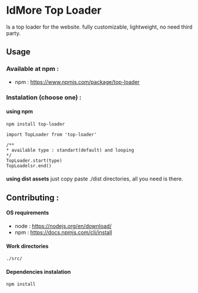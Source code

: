 # IdMore Top Loader 
Is a top loader for the website. fully customizable, lightweight, no need third party.

## Usage

### Available at npm :
* npm : https://www.npmjs.com/package/top-loader

### Instalation (choose one) :
#### using npm
```
npm install top-loader
```
```
import TopLoader from 'top-loader'

/**
* available type : standart(default) and looping
*/
TopLoader.start(type)
TopLoadelsr.end()

```
####
**using dist assets**
just copy paste ./dist directories, all you need is there.

## Contributing :
#### OS requirements
- node : https://nodejs.org/en/download/
- npm : https://docs.npmjs.com/cli/install

#### Work directories
`./src/`

#### Dependencies instalation
`npm install`